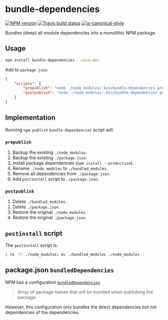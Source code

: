 # bundle-dependencies

[![NPM version](http://img.shields.io/npm/v/bundle-dependencies.svg?style=flat-square)](https://www.npmjs.org/package/bundle-dependencies)
[![Travis build status](http://img.shields.io/travis/gajus/bundle-dependencies/master.svg?style=flat-square)](https://travis-ci.org/gajus/bundle-dependencies)
[![js-canonical-style](https://img.shields.io/badge/code%20style-canonical-blue.svg?style=flat-square)](https://github.com/gajus/canonical)

Bundles (deep) all module dependencies into a monolithic NPM package.

## Usage

```sh
npm install bundle-dependencies --save-dev
```

Add to `package.json`:

```json
{
    "scripts": {
        "prepublish": "node ./node_modules/.bin/bundle-dependencies prepublish",
        "postpublish": "node ./node_modules/.bin/bundle-dependencies postpublish"
    }
}
```

## Implementation

Running `npm publish` `bundle-dependencies` script will:

### `prepublish`

1. Backup the existing `./node_modules`.
1. Backup the existing `./package.json`.
1. Install package dependencies (`npm install --production`).
1. Rename `./node_modules` to `./bundled_modules`.
1. Remove all dependencies from `./package.json`.
1. Add `postinstall` script to `./package.json`.

### `postpublish`

1. Delete `./bundled_modules`.
1. Delete `./package.json`.
1. Restore the original `./node_modules`.
1. Restore the original `./package.json`.

## `postinstall` script

The `postinstall` script is:

```sh
; rm -fr ./node_modules; mv ./bundled_modules ./node_modules
```

## package.json `bundledDependencies`

NPM has a configuration [`bundledDependencies`](https://docs.npmjs.com/files/package.json#bundleddependencies):

> Array of package names that will be bundled when publishing the package.

However, this configuration only bundles the direct dependencies but not dependencies of the dependencies.
